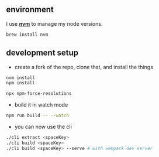 ## environment

I use **[nvm](https://github.com/nvm-sh/nvm)** to manage my node versions.

```bash
brew install nvm
```

## development setup

- create a fork of the repo, clone that, and install the things

```bash
nvm install
npm install

npx npm-force-resolutions
```

- build it in watch mode

```bash
npm run build -- --watch
```

- you can now use the cli

```bash
./cli extract <spaceKey>
./cli build <spaceKey>
./cli build <spaceKey> --serve # with webpack dev server
```
